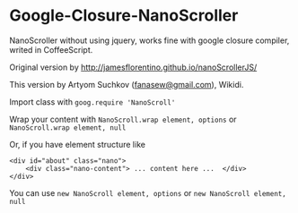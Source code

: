 Google-Closure-NanoScroller
===========================

NanoScroller without using jquery, works fine with google closure compiler, writed in CoffeeScript.

Original version by http://jamesflorentino.github.io/nanoScrollerJS/

This version by Artyom Suchkov (fanasew@gmail.com), Wikidi.

Import class with
`goog.require 'NanoScroll'`

Wrap your content with `NanoScroll.wrap element, options` or `NanoScroll.wrap element, null`



Or, if you have element structure like
```
<div id="about" class="nano">
    <div class="nano-content"> ... content here ...  </div>
</div>
```
You can use `new NanoScroll element, options`
or `new NanoScroll element, null`

